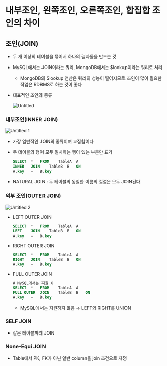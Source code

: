 # 내부조인, 왼쪽조인, 오른쪽조인, 합집합 조인의 차이

## 조인(JOIN)

- 두 개 이상의 테이블을 묶어서 하나의 결과물을 만드는 것
- MySQL에서는 JOIN이라는 쿼리, MongoDB에서는 $lookup이라는 쿼리로 처리
    - MongoDB의 $lookup 연산은 쿼리의 성능이 떨어지므로 조인이 많이 필요한 작업은  RDBMS로 하는 것이 좋다
- 대표적인 조인의 종류

  ![Untitled](https://user-images.githubusercontent.com/47595515/211576457-eb71838e-f921-4aa1-bdd2-172153601a31.png)
    

### 내부조인(INNER JOIN)

![Untitled 1](https://user-images.githubusercontent.com/47595515/211576462-f6bcd9f3-e2fc-4c40-98bc-219964dd0329.png)

- 가장 일반적인 JOIN의 종류이며 교집합이다
- 두 테이블의 행이 모두 일치하는 행이 있는 부분만 표기
    
    ```sql
    SELECT	*	FROM	TableA	A	
    INNER	JOIN	TableB	B	ON	
    A.key	=	B.key
    ```
    
- NATURAL JOIN : 두 테이블의 동일한 이름의 컬럼은 모두 JOIN된다

### 외부 조인(OUTER JOIN)

![Untitled 2](https://user-images.githubusercontent.com/47595515/211576465-7cc614ef-8810-4433-bd9c-5a678cc3e8d5.png)

- LEFT OUTER JOIN
    
    ```sql
    SELECT	*	FROM	TableA	A	
    LEFT	JOIN	TableB	B	ON	
    A.key	=	B.key
    ```
    
- RIGHT OUTER JOIN
    
    ```sql
    SELECT	*	FROM	TableA	A	
    RIGHT	JOIN	TableB	B	ON	
    A.key	=	B.key
    ```
    
- FULL OUTER JOIN
    
    ```sql
    # MySQL에서는 지원 X
    SELECT	*	FROM	TableA	A	
    FULL OUTER	JOIN	TableB	B	ON	
    A.key	=	B.key
    ```
    
    - MySQL에서는 지원하지 않음 → LEFT와 RIGHT를 UNION

### SELF JOIN

- 같은 테이블끼리 JOIN

### None-Equi JOIN

- Table에서 PK, FK가 아닌 일반 column을 join 조건으로 지정